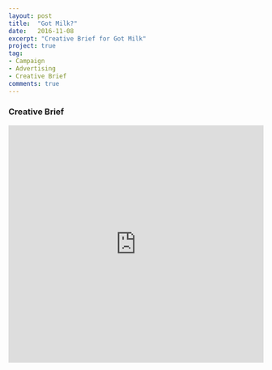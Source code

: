 ```yaml
---
layout: post
title:  "Got Milk?"
date:   2016-11-08
excerpt: "Creative Brief for Got Milk"
project: true
tag:
- Campaign
- Advertising
- Creative Brief
comments: true
---
```


### Creative Brief 
<style>
.responsive-wrap iframe{ max-width: 100%;}
</style>
<div class="responsive-wrap">
	<iframe src="https://docs.google.com/document/d/1unbHAZ4Eg20Gt4JuHdeiZ7_23PthPQCsX4tLyIuLE1A/pub?embedded=true"  frameborder="0" width="960" height="469" allowfullscreen="true" mozallowfullscreen="true" webkitallowfullscreen="true" ></iframe>
</div>

